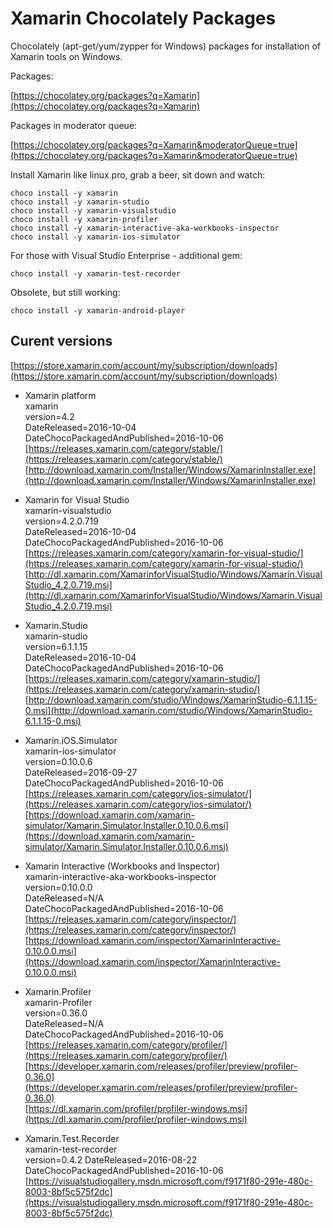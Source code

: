 # Xamarin Chocolately Packages


Chocolately (apt-get/yum/zypper for Windows) packages for installation of 
Xamarin tools on Windows.

Packages:

[https://chocolatey.org/packages?q=Xamarin](https://chocolatey.org/packages?q=Xamarin)

Packages in moderator queue:

[https://chocolatey.org/packages?q=Xamarin&moderatorQueue=true](https://chocolatey.org/packages?q=Xamarin&moderatorQueue=true)

Install Xamarin like linux pro, grab a beer, sit down and watch:

	choco install -y xamarin
	choco install -y xamarin-studio
	choco install -y xamarin-visualstudio
	choco install -y xamarin-profiler
	choco install -y xamarin-interactive-aka-workbooks-inspector
	choco install -y xamarin-ios-simulator
	
For those with Visual Studio Enterprise - additional gem:

	choco install -y xamarin-test-recorder
	
Obsolete, but still working:

	choco install -y xamarin-android-player

## Curent versions

[https://store.xamarin.com/account/my/subscription/downloads](https://store.xamarin.com/account/my/subscription/downloads)

*	Xamarin platform		
	xamarin		
	version=4.2		
	DateReleased=2016-10-04		
	DateChocoPackagedAndPublished=2016-10-06	
	[https://releases.xamarin.com/category/stable/](https://releases.xamarin.com/category/stable/)		
	[http://download.xamarin.com/Installer/Windows/XamarinInstaller.exe](http://download.xamarin.com/Installer/Windows/XamarinInstaller.exe)	
		
*	Xamarin for Visual Studio		
	xamarin-visualstudio		
	version=4.2.0.719	
	DateReleased=2016-10-04		
	DateChocoPackagedAndPublished=2016-10-06			
	[https://releases.xamarin.com/category/xamarin-for-visual-studio/](https://releases.xamarin.com/category/xamarin-for-visual-studio/)		
	[http://dl.xamarin.com/XamarinforVisualStudio/Windows/Xamarin.VisualStudio_4.2.0.719.msi](http://dl.xamarin.com/XamarinforVisualStudio/Windows/Xamarin.VisualStudio_4.2.0.719.msi)		

*	Xamarin.Studio			
	xamarin-studio		
	version=6.1.1.15	
	DateReleased=2016-10-04		
	DateChocoPackagedAndPublished=2016-10-06	
	[https://releases.xamarin.com/category/xamarin-studio/](https://releases.xamarin.com/category/xamarin-studio/)		
	[http://download.xamarin.com/studio/Windows/XamarinStudio-6.1.1.15-0.msi](http://download.xamarin.com/studio/Windows/XamarinStudio-6.1.1.15-0.msi)		

*	Xamarin.iOS.Simulator		
	xamarin-ios-simulator	
	version=0.10.0.6	
	DateReleased=2016-09-27		
	DateChocoPackagedAndPublished=2016-10-06	
	[https://releases.xamarin.com/category/ios-simulator/](https://releases.xamarin.com/category/ios-simulator/)		
	[https://download.xamarin.com/xamarin-simulator/Xamarin.Simulator.Installer.0.10.0.6.msi](https://download.xamarin.com/xamarin-simulator/Xamarin.Simulator.Installer.0.10.0.6.msi)

*	Xamarin Interactive (Workbooks and Inspector)		
	xamarin-interactive-aka-workbooks-inspector		
	version=0.10.0.0		
	DateReleased=N/A		
	DateChocoPackagedAndPublished=2016-10-06	
	[https://releases.xamarin.com/category/inspector/](https://releases.xamarin.com/category/inspector/)	
	[https://download.xamarin.com/inspector/XamarinInteractive-0.10.0.0.msi](https://download.xamarin.com/inspector/XamarinInteractive-0.10.0.0.msi)

*	Xamarin.Profiler		
	xamarin-Profiler	
	version=0.36.0		
	DateReleased=N/A	
	DateChocoPackagedAndPublished=2016-10-06	
	[https://releases.xamarin.com/category/profiler/](https://releases.xamarin.com/category/profiler/)		
	[https://developer.xamarin.com/releases/profiler/preview/profiler-0.36.0](https://developer.xamarin.com/releases/profiler/preview/profiler-0.36.0)		
	[https://dl.xamarin.com/profiler/profiler-windows.msi](https://dl.xamarin.com/profiler/profiler-windows.msi)

*	Xamarin.Test.Recorder		
	xamarin-test-recorder	
	version=0.4.2
	DateReleased=2016-08-22
	DateChocoPackagedAndPublished=2016-10-06	
	[https://visualstudiogallery.msdn.microsoft.com/f9171f80-291e-480c-8003-8bf5c575f2dc](https://visualstudiogallery.msdn.microsoft.com/f9171f80-291e-480c-8003-8bf5c575f2dc)	

	
	

	
	
	
